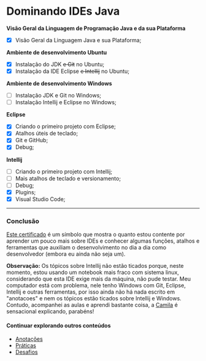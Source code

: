 # Dominando IDEs Java

**Visão Geral da Linguagem de Programação Java e da sua Plataforma**
- [x] Visão Geral da Linguagem Java e sua Plataforma;

**Ambiente de desenvolvimento Ubuntu**
- [x] Instalação do JDK ~~e Git~~ no Ubuntu;
- [x] Instalação da IDE Eclipse ~~e Intellij~~ no Ubuntu;

**Ambiente de desenvolvimento Windows**
- [ ] Instalação JDK e Git no Windows;
- [ ] Instalação Intellij e Eclipse no Windows;

**Eclipse**
- [x] Criando o primeiro projeto com Eclipse;
- [x] Atalhos úteis de teclado;
- [x] Git e GitHub;
- [x] Debug;

**Intellij**
- [ ] Criando o primeiro projeto com Intellij;
- [ ] Mais atalhos de teclado e versionamento;
- [ ] Debug;
- [x] Plugins;
- [x] Visual Studio Code;

---

### Conclusão

[Este certificado](https://www.dio.me/certificate/F4A36464/share) é um símbolo que mostra o quanto estou contente por aprender um pouco mais sobre IDEs e conhecer algumas funções, atalhos e ferramentas que auxiliam o desenvolvimento no dia a dia como desenvolvedor (embora eu ainda não seja um).

**Observação:** Os tópicos sobre Intellij não estão ticados porque, neste momento, estou usando um notebook mais fraco com sistema linux, considerando que esta IDE exige mais da máquina, não pude testar. Meu computador está com problema, nele tenho Windows com Git, Eclipse, Intellij e outras ferramentas, por isso ainda não há nada escrito em "anotacoes" e nem os tópicos estão ticados sobre Intellij e Windows. Contudo, acompanhei as aulas e aprendi bastante coisa, a [Camila](https://github.com/cami-la) é sensacional explicando, parabéns!


#### Continuar explorando outros conteúdos

* [Anotações](https://github.com/danilotc/bootcamp-dio-banco-pan/tree/main/anotacoes)
* [Práticas](https://github.com/danilotc/bootcamp-dio-banco-pan/tree/main/src)
* [Desafios](https://github.com/danilotc/bootcamp-dio-banco-pan/tree/main/desafios)